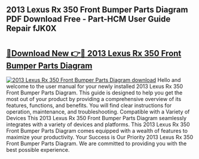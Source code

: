 ## 2013 Lexus Rx 350 Front Bumper Parts Diagram PDF Download Free - Part-HCM User Guide Repair fJK0X

# <h2><a href="http://dfjd0o9.blite.top/?on=2013+Lexus+Rx+350+Front+Bumper+Parts+Diagram">🔗Download New 👉🔴 2013 Lexus Rx 350 Front Bumper Parts Diagram</a></h2>

[![2013 Lexus Rx 350 Front Bumper Parts Diagram download](https://i.imgur.com/lujVjoI.png)](http://dfjd0o9.blite.top/?on=2013+Lexus+Rx+350+Front+Bumper+Parts+Diagram)
Hello and welcome to the user manual for your newly installed 2013 Lexus Rx 350 Front Bumper Parts Diagram. This guide is designed to help you get the most out of your product by providing a comprehensive overview of its features, functions, and benefits. You will find clear instructions for operation, maintenance, and troubleshooting. Compatible with a Variety of Devices This 2013 Lexus Rx 350 Front Bumper Parts Diagram seamlessly integrates with a variety of devices and platforms. This 2013 Lexus Rx 350 Front Bumper Parts Diagram comes equipped with a wealth of features to maximize your productivity. Your Success is Our Priority 2013 Lexus Rx 350 Front Bumper Parts Diagram. We are committed to providing you with the best possible experience.
